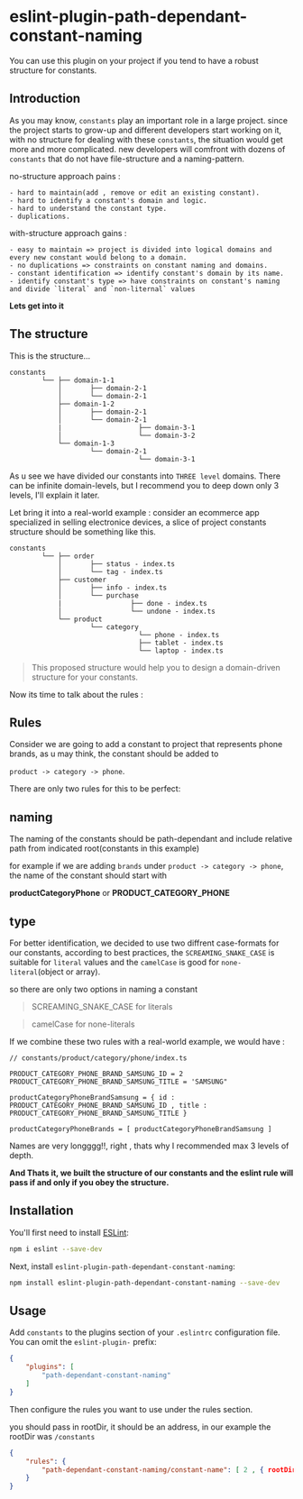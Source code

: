# eslint-plugin-path-dependant-constant-naming

You can use this plugin on your project if you tend to have a robust structure for constants.

## Introduction
As you may know, `constants` play an important role in a large project.
since the project starts to grow-up and different developers start working on it, with no structure for dealing with these `constants`, the situation would get more and more complicated.
new developers will comfront with dozens of `constants` that do not have file-structure and a naming-pattern.

no-structure approach pains :

    - hard to maintain(add , remove or edit an existing constant).
    - hard to identify a constant's domain and logic.
    - hard to understand the constant type.
    - duplications.

with-structure approach gains : 

    - easy to maintain => project is divided into logical domains and every new constant would belong to a domain.
    - no duplications => constraints on constant naming and domains.
    - constant identification => identify constant's domain by its name.
    - identify constant's type => have constraints on constant's naming and divide `literal` and `non-liternal` values

**Lets get into it**

## The structure

This is the structure...
```
constants
        └── ├── domain-1-1
            │       ├── domain-2-1
            │       └── domain-2-1
            ├── domain-1-2
            │       ├── domain-2-1
            │       └── domain-2-1
            |                   ├── domain-3-1
            │                   └── domain-3-2
            └── domain-1-3
                    └── domain-2-1
                                └── domain-3-1
```

As u see we have divided our constants into `THREE level` domains.
There can be infinite domain-levels, but I recommend you to deep down only 3 levels, I'll explain it later.

Let bring it into a real-world example :
consider an ecommerce app specialized in selling electronice devices, a slice of project constants structure should be something like this.
```
constants
        └── ├── order
            │       ├── status - index.ts
            │       └── tag - index.ts
            ├── customer
            │       ├── info - index.ts
            │       └── purchase
            |                 ├── done - index.ts
            │                 └── undone - index.ts
            └── product
                    └── category
                                └── phone - index.ts
                                ├── tablet - index.ts
                                └── laptop - index.ts
```

> This proposed structure would help you to design a domain-driven structure for your constants.

Now its time to talk about the rules :
## Rules

Consider we are going to add a constant to project that represents phone brands,
as u may think, the constant should be added to

`product -> category -> phone`.

There are only two rules for this to be perfect:
 
## naming
The naming of the constants should be path-dependant and include relative path from indicated root(constants in this example)

for example if we are adding `brands` under `product -> category -> phone`, the name of the constant should start with 

**productCategoryPhone**  or **PRODUCT_CATEGORY_PHONE**

## type
For better identification, we decided to use two diffrent case-formats for our constants, according to best practices, the `SCREAMING_SNAKE_CASE` is suitable for `literal` values and the `camelCase` is good for `none-literal`(object or array).

so there are only two options in naming a constant

  > SCREAMING_SNAKE_CASE for literals
  
  > camelCase for none-literals

If we combine these two rules with a real-world example, we would have :
```
// constants/product/category/phone/index.ts

PRODUCT_CATEGORY_PHONE_BRAND_SAMSUNG_ID = 2
PRODUCT_CATEGORY_PHONE_BRAND_SAMSUNG_TITLE = 'SAMSUNG"

productCategoryPhoneBrandSamsung = { id : PRODUCT_CATEGORY_PHONE_BRAND_SAMSUNG_ID , title : PRODUCT_CATEGORY_PHONE_BRAND_SAMSUNG_TITLE }

productCategoryPhoneBrands = [ productCategoryPhoneBrandSamsung ]
```
Names are very longggg!!, right , thats why I recommended max 3 levels of depth.

**And Thats it, we built the structure of our constants and the eslint rule will pass if and only if you obey the structure.**

## Installation

You'll first need to install [ESLint](https://eslint.org/):

```sh
npm i eslint --save-dev
```

Next, install `eslint-plugin-path-dependant-constant-naming`:

```sh
npm install eslint-plugin-path-dependant-constant-naming --save-dev
```

## Usage

Add `constants` to the plugins section of your `.eslintrc` configuration file. You can omit the `eslint-plugin-` prefix:

```json
{
    "plugins": [
        "path-dependant-constant-naming"
    ]
}
```


Then configure the rules you want to use under the rules section.

you should pass in rootDir, it should be an address, in our example the rootDir was `/constants`

```json
{
    "rules": {
        "path-dependant-constant-naming/constant-name": [ 2 , { rootDir : "/constants" } ]
    }
}
```


